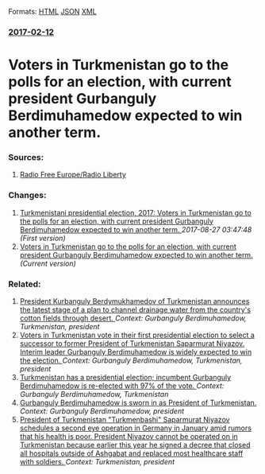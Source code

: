 
Formats: [HTML](/news/2017/02/12/voters-in-turkmenistan-go-to-the-polls-for-an-election-with-current-president-gurbanguly-berdimuhamedow-expected-to-win-another-term.html)  [JSON](/news/2017/02/12/voters-in-turkmenistan-go-to-the-polls-for-an-election-with-current-president-gurbanguly-berdimuhamedow-expected-to-win-another-term.json)  [XML](/news/2017/02/12/voters-in-turkmenistan-go-to-the-polls-for-an-election-with-current-president-gurbanguly-berdimuhamedow-expected-to-win-another-term.xml)  

### [2017-02-12](/news/2017/02/12/index.md)

# Voters in Turkmenistan go to the polls for an election, with current president Gurbanguly Berdimuhamedow expected to win another term. 




### Sources:

1. [Radio Free Europe/Radio Liberty](http://www.rferl.org/a/berdymukhammedov-turkmenistan-presidential-election/28304657.html)

### Changes:

1. [Turkmenistani presidential election, 2017: Voters in Turkmenistan go to the polls for an election, with current president Gurbanguly Berdimuhamedow expected to win another term. ](/news/2017/02/12/turkmenistani-presidential-election-2017-voters-in-turkmenistan-go-to-the-polls-for-an-election-with-current-president-gurbanguly-berdimu.md) _2017-08-27 03:47:48 (First version)_
1. [Voters in Turkmenistan go to the polls for an election, with current president Gurbanguly Berdimuhamedow expected to win another term. ](/news/2017/02/12/voters-in-turkmenistan-go-to-the-polls-for-an-election-with-current-president-gurbanguly-berdimuhamedow-expected-to-win-another-term.md) _(Current version)_

### Related:

1. [ President Kurbanguly Berdymukhamedov of Turkmenistan announces the latest stage of a plan to channel drainage water from the country's cotton fields through desert. ](/news/2009/07/16/president-kurbanguly-berdymukhamedov-of-turkmenistan-announces-the-latest-stage-of-a-plan-to-channel-drainage-water-from-the-country-s-cott.md) _Context: Gurbanguly Berdimuhamedow, Turkmenistan, president_
2. [ Voters in Turkmenistan vote in their first presidential election to select a successor to former President of Turkmenistan Saparmurat Niyazov. Interim leader Gurbanguly Berdimuhamedow is widely expected to win the election. ](/news/2007/02/11/voters-in-turkmenistan-vote-in-their-first-presidential-election-to-select-a-successor-to-former-president-of-turkmenistan-saparmurat-niyaz.md) _Context: Gurbanguly Berdimuhamedow, Turkmenistan, president_
3. [Turkmenistan has a presidential election; incumbent Gurbanguly Berdimuhamedow is re-elected with 97% of the vote. ](/news/2012/02/12/turkmenistan-has-a-presidential-election-incumbent-gurbanguly-berdimuhamedow-is-re-elected-with-97-of-the-vote.md) _Context: Gurbanguly Berdimuhamedow, Turkmenistan_
4. [ Gurbanguly Berdimuhamedow is sworn in as President of Turkmenistan. ](/news/2007/02/14/gurbanguly-berdimuhamedow-is-sworn-in-as-president-of-turkmenistan.md) _Context: Gurbanguly Berdimuhamedow, president_
5. [ President of Turkmenistan "Turkmenbashi" Saparmurat Niyazov schedules a second eye operation in Germany in January amid rumors that his health is poor. President Niyazov cannot be operated on in Turkmenistan because earlier this year he signed a decree that closed all hospitals outside of Ashgabat and replaced most healthcare staff with soldiers. ](/news/2006/11/18/president-of-turkmenistan-turkmenbashi-saparmurat-niyazov-schedules-a-second-eye-operation-in-germany-in-january-amid-rumors-that-his-hea.md) _Context: Turkmenistan, president_
